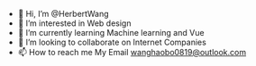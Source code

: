 - 👋 Hi, I’m @HerbertWang
- 👀 I’m interested in Web design
- 🌱 I’m currently learning Machine learning and Vue
- 💞️ I’m looking to collaborate on Internet Companies
- 📫 How to reach me My Email wanghaobo0819@outlook.com

<!---
There are several porjects! All of them were created during my campus life.
--->
